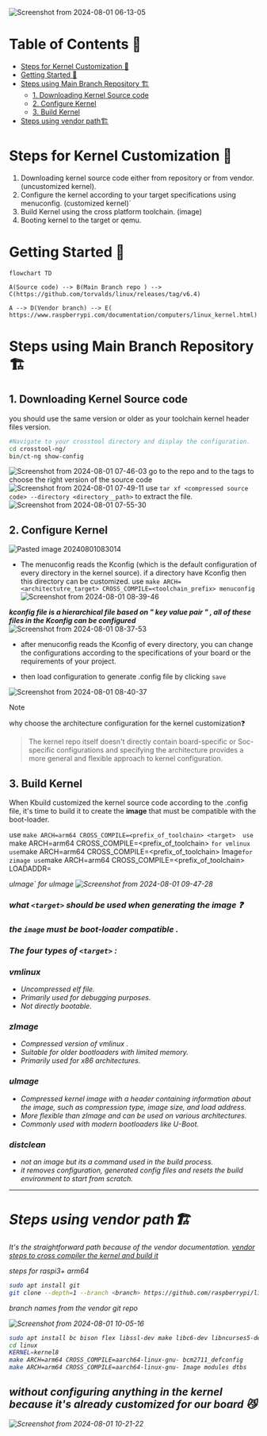 
![Screenshot from 2024-08-01 06-13-05](https://github.com/user-attachments/assets/4b948b64-3c3d-4dd5-9d78-3de2bd3bc9b2)

# Table of Contents 📰

- [Steps for Kernel Customization 📃](#steps-for-kernel-customization-)
- [Getting Started 🚀](#getting-started-)
- [Steps using Main Branch Repository 🏗️](#steps-using-main-branch-repository-)
	- [1. Downloading Kernel Source code](#1-downloading-kernel-source-code)
	- [2. Configure Kernel](#2-configure-kernel)
	- [3. Build Kernel](#3-build-kernel)
- [Steps using vendor path🏗️](#steps-using-vendor-path)
	

# Steps for Kernel Customization 📃
1. Downloading kernel source code either from repository or from vendor. (uncustomized kernel).
2. Configure the kernel according to your target specifications using menuconfig. (customized kernel)`
3. Build Kernel using the cross platform toolchain. (image)
4. Booting kernel to the target or qemu.
# Getting Started 🚀

``` mermaid 
flowchart TD

A(Source code) --> B(Main Branch repo ) --> C(https://github.com/torvalds/linux/releases/tag/v6.4)

A --> D(Vendor branch) --> E( https://www.raspberrypi.com/documentation/computers/linux_kernel.html)
```
# Steps using Main Branch Repository 🏗️
##  1. Downloading Kernel Source code  

you should use the same version or older as your toolchain kernel header files version.
```bash
#Navigate to your crosstool directory and display the configuration.
cd crosstool-ng/
bin/ct-ng show-config
```
![Screenshot from 2024-08-01 07-46-03](https://github.com/user-attachments/assets/47ebecf6-78d5-42c3-a9c1-2a5f2a20b489)
go to the repo and to the tags to choose the right version of the source code
![Screenshot from 2024-08-01 07-49-11](https://github.com/user-attachments/assets/e075ac95-3202-49ef-913e-fa2cd520f0ed)
use `tar xf <compressed source code> --directory <directory__path>` to extract the file.
![Screenshot from 2024-08-01 07-55-30](https://github.com/user-attachments/assets/53ad1a42-dfbb-4066-b754-6940c7b96ac9)

## 2. Configure Kernel
![Pasted image 20240801083014](https://github.com/user-attachments/assets/daa7797b-297e-4ecf-8d22-c738a05fa1c9)


- The menuconfig reads the Kconfig (which is the default configuration of every directory in the kernel source). if a directory have Kconfig then this directory can be customized.
use `make ARCH=<architectutre_target> CROSS_COMPILE=<toolchain_prefix> menuconfig`
![Screenshot from 2024-08-01 08-39-46](https://github.com/user-attachments/assets/e75d8e57-219c-4a5d-8598-b86b23842730)

***kconfig file is a hierarchical file based on " key value pair " ,  all of these files in the Kconfig can be configured***
![Screenshot from 2024-08-01 08-37-53](https://github.com/user-attachments/assets/a0afaea4-2e79-4e39-9f15-c8978eeb6d48)

- after  menuconfig reads the Kconfig of every directory, you can change the configurations according to the specifications of your board or the requirements of your project.

-  then load configuration to generate .config file by clicking `save`

![Screenshot from 2024-08-01 08-40-37](https://github.com/user-attachments/assets/8b0f9079-0328-4267-ad7e-d185d6a3d203)


>[!NOTE]
why choose the architecture configuration for the kernel customization❓  
>The kernel repo itself doesn't directly contain board-specific or Soc-specific configurations and specifying the architecture provides a more general and flexible approach to kernel configuration.

## 3. Build Kernel

When Kbuild customized the kernel source code according to the .config file, it's time to build it to create the **image** that must be compatible with the boot-loader.

use `make ARCH=arm64 CROSS_COMPILE=<prefix_of_toolchain> <target> 
use `make ARCH=arm64 CROSS_COMPILE=<prefix_of_toolchain> ` for vmlinux
use `make ARCH=arm64 CROSS_COMPILE=<prefix_of_toolchain> Image` for zimage
use `make ARCH=arm64 CROSS_COMPILE=<prefix_of_toolchain> LOADADDR=<ADDRESS> uImage` for uImage
![Screenshot from 2024-08-01 09-47-28](https://github.com/user-attachments/assets/69c7a788-1da8-417b-86e8-6db36443ea81)

### what `<target>` should be used when generating the image ❓

### the `image` must be boot-loader compatible . 
### The four types of `<target>` :
### vmlinux

- Uncompressed elf file.
- Primarily used for debugging purposes.
- Not directly bootable.

### zImage

- Compressed version of vmlinux .
- Suitable for older bootloaders with limited memory.
- Primarily used for x86 architectures.

### uImage

- Compressed kernel image with a header containing information about the image, such as compression type, image size, and load address.
- More flexible than zImage and can be used on various architectures.
- Commonly used with modern bootloaders like U-Boot.

### distclean
- not an image but its a command used in the build process.
- it removes configuration, generated config files and resets the build environment to start from scratch.


____
# Steps using vendor path🏗️

It's the straightforward path because of the vendor documentation.
[vendor steps to cross compiler the kernel and build it](https://www.raspberrypi.com/documentation/computers/linux_kernel.html#cross-compile-the-kernel)

steps for raspi3+ arm64  
```bash
sudo apt install git
git clone --depth=1 --branch <branch> https://github.com/raspberrypi/linux
```
branch names from the vendor git repo

![Screenshot from 2024-08-01 10-05-16](https://github.com/user-attachments/assets/c95103b6-751a-4ac2-99e1-d577068cf4a4)


```bash
sudo apt install bc bison flex libssl-dev make libc6-dev libncurses5-dev
cd linux
KERNEL=kernel8
make ARCH=arm64 CROSS_COMPILE=aarch64-linux-gnu- bcm2711_defconfig
make ARCH=arm64 CROSS_COMPILE=aarch64-linux-gnu- Image modules dtbs
```

## without configuring anything in the kernel because it's already customized for our board 😼

![Screenshot from 2024-08-01 10-21-22](https://github.com/user-attachments/assets/37fd74c7-256f-4939-b0dd-38353fa963ae)
















